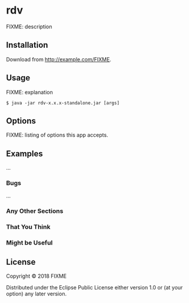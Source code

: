 # rdv

FIXME: description

## Installation

Download from http://example.com/FIXME.

## Usage

FIXME: explanation

    $ java -jar rdv-x.x.x-standalone.jar [args]

## Options

FIXME: listing of options this app accepts.

## Examples

...

### Bugs

...

### Any Other Sections
### That You Think
### Might be Useful

## License

Copyright © 2018 FIXME

Distributed under the Eclipse Public License either version 1.0 or (at
your option) any later version.
